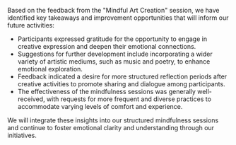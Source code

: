 

Based on the feedback from the "Mindful Art Creation" session, we have identified key takeaways and improvement opportunities that will inform our future activities:
- Participants expressed gratitude for the opportunity to engage in creative expression and deepen their emotional connections.
- Suggestions for further development include incorporating a wider variety of artistic mediums, such as music and poetry, to enhance emotional exploration.
- Feedback indicated a desire for more structured reflection periods after creative activities to promote sharing and dialogue among participants.
- The effectiveness of the mindfulness sessions was generally well-received, with requests for more frequent and diverse practices to accommodate varying levels of comfort and experience.

We will integrate these insights into our structured mindfulness sessions and continue to foster emotional clarity and understanding through our initiatives.